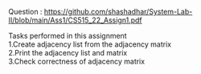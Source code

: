 Question : https://github.com/shashadhar/System-Lab-II/blob/main/Ass1/CS515_22_Assign1.pdf

Tasks performed in this assignment<br>
1.Create adjacency list from the adjacency matrix<br>
2.Print the adjacency list and matrix<br>
3.Check correctness of adjacency matrix<br>
